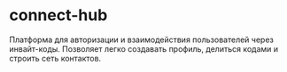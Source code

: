 # connect-hub
Платформа для авторизации и взаимодействия пользователей через инвайт-коды. Позволяет легко создавать профиль, делиться кодами и строить сеть контактов.
